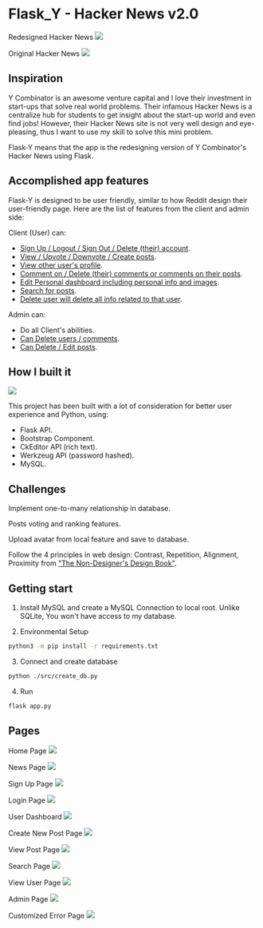 # Flask_Y - Hacker News v2.0

Redesigned Hacker News
![](https://github.com/mnguyen0226/flask_y/blob/main/docs/hacker_new_redesign.PNG)

Original Hacker News
![](https://github.com/mnguyen0226/flask_y/blob/main/docs/hacker_news_original.PNG)

## Inspiration
Y Combinator is an awesome venture capital and I love their investment in start-ups that solve real world problems. Their infamous Hacker News is a centralize hub for students to get insight about the start-up world and even find jobs! However, their Hacker News site is not very well design and eye-pleasing, thus I want to use my skill to solve this mini problem.

Flask-Y means that the app is the redesigning version of Y Combinator's Hacker News using Flask.

## Accomplished app features
Flask-Y is designed to be user friendly, similar to how Reddit design their user-friendly page. Here are the list of features from the client and admin side:

Client (User) can:
- [Sign Up / Logout / Sign Out / Delete (their) account](https://drive.google.com/file/d/1VZXQNsctVqs6bY6i7bWxUSaZcMfhzpe-/view?usp=sharing).
- [View / Upvote / Downvote / Create posts](https://drive.google.com/file/d/1lnuhxXBFmIAwjqAM2rtAZOQy9Vp4M5Wa/view?usp=sharing).
- [View other user's profile](https://drive.google.com/file/d/1MtNb7Q6Y5EgdMOj0MW2Y2XZmridyNTok/view?usp=sharing).
- [Comment on / Delete (their) comments or comments on their posts](https://drive.google.com/file/d/1ZR0bhqZOrHnKppoVQrykOgrKFSMssJdr/view?usp=sharing).
- [Edit Personal dashboard including personal info and images](https://drive.google.com/file/d/1y9CmBSpNHAZE_lHqPTdrAepxGAXZAQHT/view?usp=sharing).
- [Search for posts](https://drive.google.com/file/d/13f7mXUEFZgme9CMEzK5SSCrLsKh1C-AX/view?usp=sharing).
- [Delete user will delete all info related to that user](https://drive.google.com/file/d/1ev3YW5h_r_8ym2flTFPyNzbRcW7q_bW2/view?usp=sharing).

Admin can:
- Do all Client's abilities.
- [Can Delete users / comments](https://drive.google.com/file/d/1mu3d4rR9z9k-2zKVbEZGiz8R1nuTIlRL/view?usp=sharing).
- [Can Delete / Edit posts](https://drive.google.com/file/d/1jNX7R922HVAohdix9zytc9r86Sx3cSCE/view?usp=sharing).

## How I built it

![](https://github.com/mnguyen0226/flask_y/blob/main/docs/MVC_model.png)

This project has been built with a lot of consideration for better user experience and Python, using:
- Flask API.
- Bootstrap Component.
- CkEditor API (rich text).
- Werkzeug API (password hashed).
- MySQL.

## Challenges
Implement one-to-many relationship in database.

Posts voting and ranking features.

Upload avatar from local feature and save to database.

Follow the 4 principles in web design: Contrast, Repetition, Alignment, Proximity from ["The Non-Designer's Design Book"](https://www.amazon.com/Williams-Non-Designers-Design-Bk_p3-Designers/dp/0321534042).

## Getting start
1. Install MySQL and create a MySQL Connection to local root. Unlike SQLite, You won't have access to my database.

2. Environmental Setup
```bash
python3 -m pip install -r requirements.txt
```

3. Connect and create database
```bash
python ./src/create_db.py
```

4. Run
```bash
flask app.py
```

## Pages

Home Page
![](https://github.com/mnguyen0226/flask_y/blob/main/docs/home_page.PNG)

News Page
![](https://github.com/mnguyen0226/flask_y/blob/main/docs/new_page.PNG)

Sign Up Page
![](https://github.com/mnguyen0226/flask_y/blob/main/docs/sign_up_page.PNG)

Login Page
![](https://github.com/mnguyen0226/flask_y/blob/main/docs/login_page.PNG)

User Dashboard
![](https://github.com/mnguyen0226/flask_y/blob/main/docs/dashboard_page.PNG)

Create New Post Page
![](https://github.com/mnguyen0226/flask_y/blob/main/docs/create_post_page.PNG)

View Post Page
![](https://github.com/mnguyen0226/flask_y/blob/main/docs/view_post_page.PNG)

Search Page
![](https://github.com/mnguyen0226/flask_y/blob/main/docs/search_page.PNG)

View User Page
![](https://github.com/mnguyen0226/flask_y/blob/main/docs/view_user_page.PNG)

Admin Page
![](https://github.com/mnguyen0226/flask_y/blob/main/docs/admin_page.PNG)

Customized Error Page
![](https://github.com/mnguyen0226/flask_y/blob/main/docs/customized_error_page.PNG)
